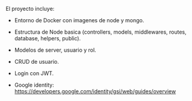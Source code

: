 El proyecto incluye:

- Entorno de Docker con imagenes de node y mongo.
- Estructura de Node basica (controllers, models, middlewares, routes, database, helpers, public).
- Modelos de server, usuario y rol.
- CRUD de usuario.
- Login con JWT.

- Google identity: https://developers.google.com/identity/gsi/web/guides/overview